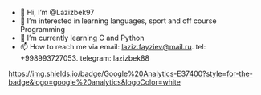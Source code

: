- 👋 Hi, I’m @Lazizbek97
- 👀 I’m interested in learning languages, sport and off course Programming
- 🌱 I’m currently learning C and Python 
- 📫 How to reach me via email: laziz.fayziev@mail.ru. tel: +998993727053. telegram: lazizbek88

https://img.shields.io/badge/Google%20Analytics-E37400?style=for-the-badge&logo=google%20analytics&logoColor=white
